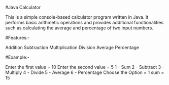 #Java Calculator

This is a simple console-based calculator program written in Java. It performs basic arithmetic operations and provides additional functionalities such as calculating the average and percentage of two input numbers.

#Features:-

Addition
Subtraction
Multiplication
Division
Average
Percentage

#Example:-

Enter the first value = 10
Enter the second value = 5
1 - Sum
2 - Subtract
3 - Multiply
4 - Divide
5 - Average
6 - Percentage
Choose the Option = 1
sum = 15
